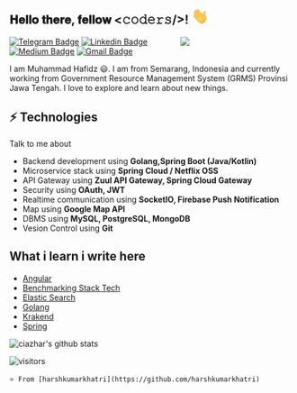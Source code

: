 <h2> 𝐇𝐞𝐥𝐥𝐨 𝐭𝐡𝐞𝐫𝐞, 𝐟𝐞𝐥𝐥𝐨𝐰 <𝚌𝚘𝚍𝚎𝚛𝚜/>! <img src="https://raw.githubusercontent.com/ABSphreak/ABSphreak/master/gifs/Hi.gif" width="30px"></h2>

<img align='right' src='https://user-images.githubusercontent.com/5713670/87202985-820dcb80-c2b6-11ea-9f56-7ec461c497c3.gif' width='200"'>

[![Telegram Badge](https://img.shields.io/badge/-@ciazhar-1ca0f1?style=flat-square&labelColor=1ca0f1&logo=telegram&logoColor=white&link=https://twitter.com/Harshkhatri24)](https://telegram.me/ciazhar) [![Linkedin Badge](https://img.shields.io/badge/-ciazhar-blue?style=flat-square&logo=Linkedin&logoColor=white&link=https://www.linkedin.com/in/ciazhar/)](https://www.linkedin.com/in/ciazhar/) [![Medium Badge](https://img.shields.io/badge/-@ciazhar-03a57a?style=flat-square&labelColor=000000&logo=Medium&link=https://medium.com/@ciazhar/)](https://medium.com/@ciazhar)
[![Gmail Badge](https://img.shields.io/badge/-ciazhar.id@gmail.com-c14438?style=flat-square&logo=Gmail&logoColor=white&link=mailto:ciazhar.id@gmail.com)](mailto:ciazhar.id@gmail.com)

I am Muhammad Hafidz 😃. I am from Semarang, Indonesia and currently working from Government Resource Management System (GRMS) Provinsi Jawa Tengah. I love to explore and learn about new things.
## ⚡ Technologies
Talk to me about
- Backend development using **Golang,Spring Boot (Java/Kotlin)**
- Microservice stack using **Spring Cloud / Netflix OSS**
- API Gateway using **Zuul API Gateway, Spring Cloud Gateway**
- Security using **OAuth, JWT**
- Realtime communication using **SocketIO, Firebase Push Notification**
- Map using **Google Map API**
- DBMS using **MySQL, PostgreSQL, MongoDB**
- Vesion Control using **Git**


## What i learn i write here 

- [Angular](angular/angular.md)
- [Benchmarking Stack Tech](benchmark/benchmark.md)
- [Elastic Search](elasticsearch/elasticsearch.md)
- [Golang](golang/golang.md)
- [Krakend](krakend/krakend.md)
- [Spring](spring/spring.md)

![ciazhar's github stats](https://github-readme-stats.vercel.app/api?username=ciazhar&hide=["issues"]&show_icons=true)

![visitors](https://visitor-badge.glitch.me/badge?page_id=ciazhar.ciazhar)

```⭐️ From [harshkumarkhatri](https://github.com/harshkumarkhatri)```
